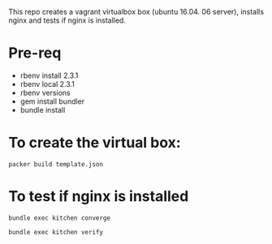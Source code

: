 This repo creates a vagrant virtualbox box (ubuntu 16.04. 06 server), installs nginx and tests if nginx is installed.

# Pre-req

* rbenv install 2.3.1
* rbenv local 2.3.1
* rbenv versions
* gem install bundler
* bundle install

# To create the virtual box:

`packer build template.json`

 # To test if nginx is installed

`bundle exec kitchen converge`

`bundle exec kitchen verify`

